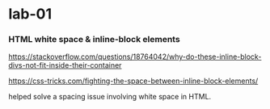# lab-01


### HTML white space & inline-block elements
https://stackoverflow.com/questions/18764042/why-do-these-inline-block-divs-not-fit-inside-their-container

https://css-tricks.com/fighting-the-space-between-inline-block-elements/

helped solve a spacing issue involving white space in HTML.